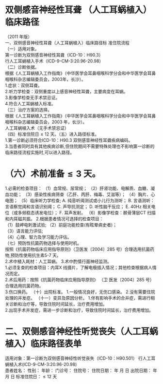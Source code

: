 # 双侧感音神经性耳聋 （人工耳蜗植入） 临床路径  
（2011 年版）  
一、双侧感音神经性耳聋（人工耳蜗植入）临床路径标 准住院流程  
（一）适用对象。  
第一诊断为双侧感音神经性耳聋（ICD-10：H90.3）  
行人工耳蜗植入手术（ICD-9-CM-3:20.96-20.98）  
（二）诊断依据。  
根据《人工耳蜗植入工作指南》（中华医学会耳鼻咽喉科学分会和中华医学会耳鼻咽喉科杂志编辑委员会，2003年，长沙）。  
1.症状：双侧耳聋。  
2.听力学检查：双侧重度以上感音神经性耳聋，主要病变在耳蜗。  
3.影像学检查无手术禁忌证。  
4.符合人工耳蜗植入标准。  
（三）治疗方案的选择。  
根据《人工耳蜗植入工作指南》（中华医学会耳鼻咽喉科学分会和中华医学会耳鼻咽喉科杂志编辑委员会，2003 年，长沙）。  
人工耳蜗植入术（无手术禁忌证）  
（四）标准住院日${\leqslant}12$ 天。（五）进入路径标准。  
1.第一诊断必须符合ICD-10：H90.3 双侧感音神经性耳聋疾病编码。  
3.当患者同时具有其他疾病诊断,但住院期间不需要特殊处理也不影响第一诊断的临床路径流程实施时,可以进入路径。  
# （六）术前准备${\leqslant}3$ 天。  
1.必需的检查项目： （1）血常规、尿常规； （2）肝肾功能、电解质、血糖、凝血功能； （3）感染性疾病筛查（乙肝、丙肝、梅毒、艾滋等）； （4）胸片、心电图； （5）临床听力学检查; A. 纯音听阈测试或小儿行为测听；  B. 言语测听：言语察觉阈和言语识别阈； C. 声导抗测定；  D. 听性脑干反应； E. 40Hz 相关电位（或多频稳态诱发电位）；  F. 耳声发射。 （6）影像学检查：颞骨薄层CT 扫描和内耳磁共振。  2.根据患者情况可选择的检查项目：  
（1）鼓岬电刺激试验; （2）前庭功能检查(有眩晕病史者)；  
（3）语言能力评估;  
（4）心理、智力及学习能力评估。  
（七）预防性抗菌药物选择与使用时机。  
按照《抗菌药物临床应用指导原则》（卫医发〔2004〕285 号）合理选用抗菌药物,预防性使用抗生素5-7 天。  
2.术中植入耗材：人工耳蜗。 3.术中酌情行面神经监测。  
1.必须复查的检查项目：内耳X 线摄片，了解电极插入情况；其他检查根据病人情况而定。  
2.术后用药：按照《抗菌药物临床应用指导原则》 （卫 医发〔2004〕285 号）合理选用抗菌药物。  
3.伤口换药。 （十）出院标准。 1.一般情况良好，无伤口感染。 2.没有需要住院处理的并发症。 （十一）变异及原因分析。 1.伴有影响手术的合并症，需进行相关诊断和治疗等，导致住院时间延长，治疗费用增加。  
2.出现手术并发症，需进一步诊断和治疗，导致住院时间延长，治疗费用增加。  
# 二、双侧感音神经性听觉丧失（人工耳蜗植入）临床路径表单  
适用对象：第一诊断为双侧感音神经性听觉丧失（ICD-10：H90.501）   行人工耳蜗植入术(ICD-9-CM-3:20.96-20.98)  
患者姓名：   性别：     年龄：       门诊号：  住院号：         住院日期：     年   月   日   出院日期：     年   月   日  标准住院日：${\leqslant}12$ 天  
